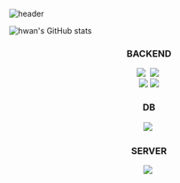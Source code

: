 ![header](https://capsule-render.vercel.app/api?type=waving&color=auto&height=300&section=header&text=welcome&fontSize=60&animation=fadeIn&fontAlignY=38)

![hwan's GitHub stats](https://github-readme-stats.vercel.app/api?username=yhwancha&show_icons=true&theme=radical)

<h3 align="center">BACKEND</h3>
<p align="center">
<img src="https://img.shields.io/badge/Java-007396?style=for-the-badge&logo=Java&logoColor=white"/></a>&nbsp 
<img src="https://img.shields.io/badge/SpringBoot-6DB33F?style=for-the-badge&logo=Spring&logoColor=white"/></a>&nbsp 
<br>
<img src="https://img.shields.io/badge/Python-3776AB?style=for-the-badge&logo=Python&logoColor=white"/></a>
<img src="https://img.shields.io/badge/FastAPI-009688?style=for-the-badge&logo=FastAPI&logoColor=white"/></a>
<br>
</p>

</p>
<h3 align="center">DB</h3>
<p align="center">
<img src="https://img.shields.io/badge/Oracle-F80000?style=for-the-badge&logo=PostgreSQL&logoColor=white"/></a>&nbsp 
<br>

</p>
<h3 align="center">SERVER</h3>
<p align="center">
<img src="https://img.shields.io/badge/Docker-2496ED?style=for-the-badge&logo=Docker&logoColor=white"/></a>&nbsp 
</p>


<!--
**yhwancha/yhwancha** is a ✨ _special_ ✨ repository because its `README.md` (this file) appears on your GitHub profile.

Here are some ideas to get you started:

- 🔭 I’m currently working on ...
- 🌱 I’m currently learning ...
- 👯 I’m looking to collaborate on ...
- 🤔 I’m looking for help with ...
- 💬 Ask me about ...
- 📫 How to reach me: ...
- 😄 Pronouns: ...
- ⚡ Fun fact: ...
-->
